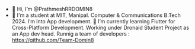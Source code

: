- 👋 Hi, I’m @PrathmeshRRDOMIN8
- 👀 I'm a student at MIT, Manipal.
    Computer & Communications B.Tech 2024.
    I’m into App development.
 🌱 I’m currently learning Flutter for Cross-Platform Development.
    Working under Dronaid Student Project as an App dev head.
    Runnig a team of developers : https://github.com/Team-Domin8

<!---
PrathmeshRRDOMIN8/PrathmeshRRDOMIN8 is a ✨ special ✨ repository because its `README.md` (this file) appears on your GitHub profile.
You can click the Preview link to take a look at your changes.
--->
